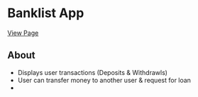 # Banklist App

[View Page](https://amrdesai.github.io/bankist-app/)

## About
-   Displays user transactions (Deposits & Withdrawls)
-   User can transfer money to another user & request for loan
-   
